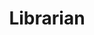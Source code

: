 ---
title: Librarian
description:
category: NSFW
price: 75
images: 
    - /assets/img/available/librarian.jpg
---